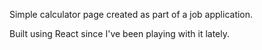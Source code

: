 Simple calculator page created as part of a job application.

Built using React since I've been playing with it lately.
